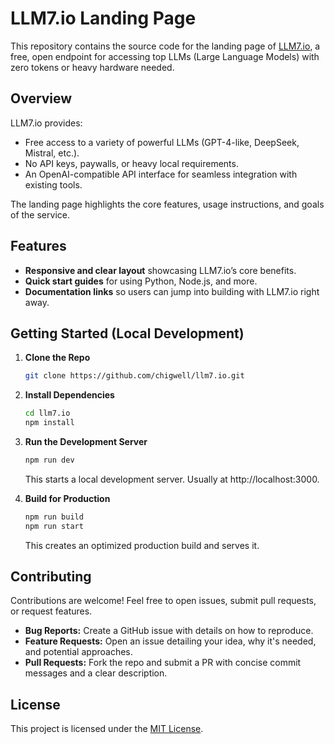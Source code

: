 # LLM7.io Landing Page

This repository contains the source code for the landing page of [LLM7.io](https://llm7.io), a free, open endpoint for accessing top LLMs (Large Language Models) with zero tokens or heavy hardware needed.

## Overview

LLM7.io provides:
- Free access to a variety of powerful LLMs (GPT-4-like, DeepSeek, Mistral, etc.).
- No API keys, paywalls, or heavy local requirements.
- An OpenAI-compatible API interface for seamless integration with existing tools.

The landing page highlights the core features, usage instructions, and goals of the service.

## Features

- **Responsive and clear layout** showcasing LLM7.io’s core benefits.
- **Quick start guides** for using Python, Node.js, and more.
- **Documentation links** so users can jump into building with LLM7.io right away.

## Getting Started (Local Development)

1. **Clone the Repo**  
   ```bash
   git clone https://github.com/chigwell/llm7.io.git
   ```
2. **Install Dependencies**  
   ```bash
   cd llm7.io
   npm install
   ```
3. **Run the Development Server**  
   ```bash
   npm run dev
   ```
   This starts a local development server. Usually at http://localhost:3000.

4. **Build for Production**  
   ```bash
   npm run build
   npm run start
   ```
   This creates an optimized production build and serves it.


## Contributing

Contributions are welcome! Feel free to open issues, submit pull requests, or request features.
- **Bug Reports:** Create a GitHub issue with details on how to reproduce.
- **Feature Requests:** Open an issue detailing your idea, why it's needed, and potential approaches.
- **Pull Requests:** Fork the repo and submit a PR with concise commit messages and a clear description.

## License

This project is licensed under the [MIT License](LICENSE). 

